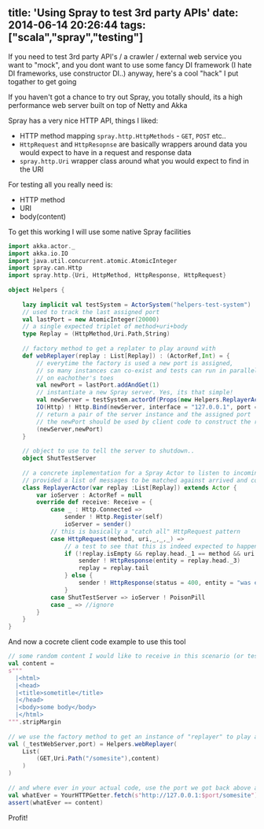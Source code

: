 title: 'Using Spray to test 3rd party APIs'
date: 2014-06-14 20:26:44
tags: ["scala","spray","testing"]
---

If you need to test 3rd party API's / a crawler / external web service you want to "mock", and you dont want to use some fancy DI framework (I hate DI frameworks, use constructor DI..) anyway, here's a cool "hack" I put togather to get going

If you haven't got a chance to try out Spray, you totally should, its a high performance web server built on top of Netty and Akka

Spray has a very nice HTTP API, things I liked:
 - HTTP method mapping `spray.http.HttpMethods` - `GET`, `POST` etc.. 
 - `HttpRequest` and `HttpResopnse` are basically wrappers around data you would expect to have in a request and response data
 - `spray.http.Uri` wrapper class around what you would expect to find in the URI

For testing all you really need is: 

 - HTTP method
 - URI
 - body(content) 

To get this working I will use some native Spray facilities

```scala
import akka.actor._
import akka.io.IO
import java.util.concurrent.atomic.AtomicInteger
import spray.can.Http
import spray.http.{Uri, HttpMethod, HttpResponse, HttpRequest}
 
object Helpers {
 	
	lazy implicit val testSystem = ActorSystem("helpers-test-system")
	// used to track the last assigned port
	val lastPort = new AtomicInteger(20000)
 	// a single expected triplet of method+uri+body
	type Replay = (HttpMethod,Uri.Path,String)
 
	// factory method to get a replater to play around with
	def webReplayer(replay : List[Replay]) : (ActorRef,Int) = {
		// everytime the factory is used a new port is assigned, 
		// so many instances can co-exist and tests can run in parallel without getting
		// on eachother's toes
		val newPort = lastPort.addAndGet(1)
		// instantiate a new Spray server. Yes, its that simple!
		val newServer = testSystem.actorOf(Props(new Helpers.ReplayerActor(replay)))
		IO(Http) ! Http.Bind(newServer, interface = "127.0.0.1", port = newPort)
		// return a pair of the server instance and the assigned port
		// the newPort should be used by client code to construct the remote URI with
		(newServer,newPort)
	}
 
	// object to use to tell the server to shutdown..
	object ShutTestServer
 
	// a concrete implementation for a Spray Actor to listen to incoming HttpRequest(..) messages
	// provided a list of messages to be matched against arrived and content to be sent back
	class ReplayerActor(var replay :List[Replay]) extends Actor {
		var ioServer : ActorRef = null
		override def receive: Receive = {
			case _ : Http.Connected =>
				sender ! Http.Register(self)
				ioServer = sender()
			// this is basically a "catch all" HttpRequest pattern
			case HttpRequest(method, uri,_,_,_) =>
				// a test to see that this is indeed expected to happen at this point
				if (!replay.isEmpty && replay.head._1 == method && uri.path == replay.head._2){
					sender ! HttpResponse(entity = replay.head._3)
					replay = replay.tail
				} else {
					sender ! HttpResponse(status = 400, entity = "was expecting a different request at this point")
				}
			case ShutTestServer => ioServer ! PoisonPill
			case _ => //ignore
		}
	}
}
```

And now a cocrete client code example to use this tool

```scala
// some random content I would like to receive in this scenario (or test..)
val content =
s"""
  |<html>
  |<head>
  |<title>sometitle</title>
  |</head>
  |<body>some body</body>
  |</html>
""".stripMargin
 
// we use the factory method to get an instance of "replayer" to play around with
val (_testWebServer,port) = Helpers.webReplayer(
	List(
		(GET,Uri.Path("/somesite"),content)
	)
)
 
// and where ever in your actual code, use the port we got back above and have it "hit" the server
val whatEver = YourHTTPGetter.fetch(s"http://127.0.0.1:$port/somesite")
assert(whatEver == content)
```
Profit!
